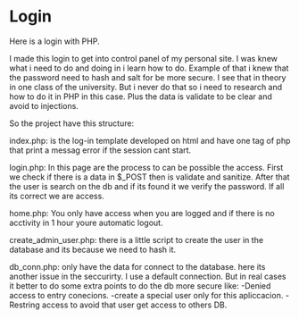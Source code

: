 # Login
Here is a login with PHP. 

I made this login to get into control panel of my personal site.
I was knew what i need to do and doing in i learn how to do.
Example of that i knew that the password need to hash and salt
for be more secure. I see that in theory in one class of the
university. But i never do that so i need to research and how
to do it in PHP in this case. Plus the data is validate to be 
clear and avoid to injections.

So the project have this structure:

index.php: is the log-in template developed on html and have 
    one tag of php that print a messag error if the session cant
    start.

login.php: In this page are the process to can be possible the
    access. First we check if there is a data in $_POST then
    is validate and sanitize. After that the user is search
    on the db and if its found it we verify the password.
    If all its correct we are access.

home.php: You only have access when you are logged and if there is
    no acctivity in 1 hour youre automatic logout.

create_admin_user.php: there is a little script to create the user
    in the database and its because we need to hash it.

db_conn.php: only have the data for connect to the database.
    here its another issue in the seccurirty. I use a default
    connection. But in real cases it better to do some extra
    points to do the db more secure like:
        -Denied access to entry conecions.
        -create a special user only for this apliccacion.
        -Restring access to avoid that user get access to others DB.


